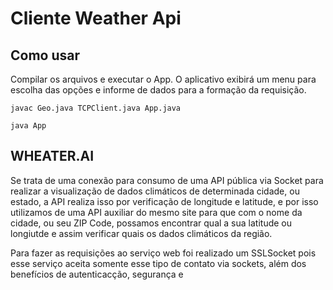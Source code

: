 # **Cliente Weather Api**

Como usar
---
Compilar os arquivos e executar o App. O aplicativo exibirá um menu para escolha das opções e informe de dados para a formação da requisição. 

```{bash}
javac Geo.java TCPClient.java App.java

java App
```

## WHEATER.AI

Se trata de uma conexão para consumo de uma API pública via Socket para realizar a visualização de dados climáticos de determinada cidade, ou estado, a API realiza isso por verificação de longitude e latitude, e por isso utilizamos de uma API auxiliar do mesmo site para que com o nome da cidade, ou seu ZIP Code, possamos encontrar qual a sua latitude ou longiutde e assim verificar quais os dados climáticos da região.

Para fazer as requisições ao serviço web foi realizado um SSLSocket pois esse serviço aceita somente esse tipo de contato via sockets, além dos benefícios de autenticacção, segurança e 